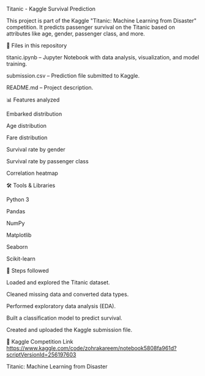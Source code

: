 Titanic - Kaggle Survival Prediction

This project is part of the Kaggle "Titanic: Machine Learning from Disaster" competition.
It predicts passenger survival on the Titanic based on attributes like age, gender, passenger class, and more.

📂 Files in this repository

titanic.ipynb – Jupyter Notebook with data analysis, visualization, and model training.

submission.csv – Prediction file submitted to Kaggle.

README.md – Project description.

📊 Features analyzed

Embarked distribution

Age distribution

Fare distribution

Survival rate by gender

Survival rate by passenger class

Correlation heatmap

🛠 Tools & Libraries

Python 3

Pandas

NumPy

Matplotlib

Seaborn

Scikit-learn

🚀 Steps followed

Loaded and explored the Titanic dataset.

Cleaned missing data and converted data types.

Performed exploratory data analysis (EDA).

Built a classification model to predict survival.

Created and uploaded the Kaggle submission file.

📌 Kaggle Competition Link
https://www.kaggle.com/code/zohrakareem/notebook5808fa961d?scriptVersionId=256197603

Titanic: Machine Learning from Disaster
